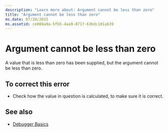 ```yaml
---
description: "Learn more about: Argument cannot be less than zero"
title: "Argument cannot be less than zero"
ms.date: 07/20/2015
ms.assetid: ce004a9a-5fb5-4aa9-8717-63bdc101a639
---
```

# Argument cannot be less than zero

A value that is less than zero has been supplied, but the argument cannot be less than zero.  
  
## To correct this error  
  
- Check how the value in question is calculated, to make sure it is correct.  
  
## See also

- [Debugger Basics](/visualstudio/debugger/debugger-feature-tour)
